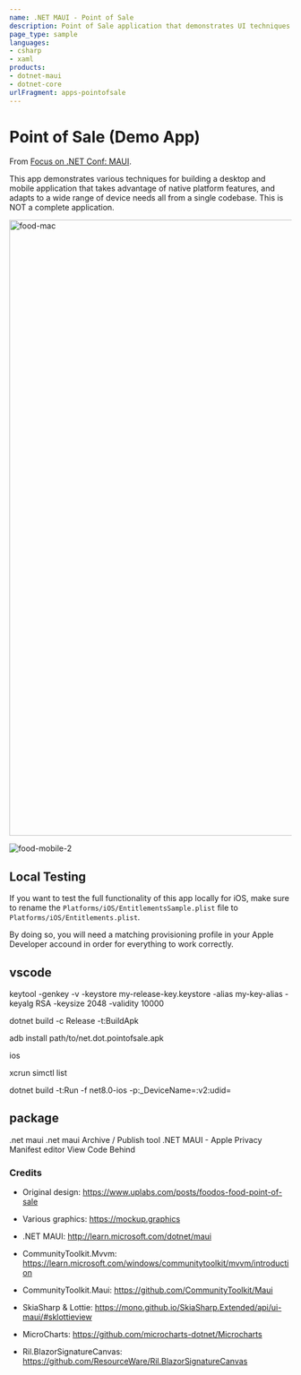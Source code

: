 ```yaml
---
name: .NET MAUI - Point of Sale
description: Point of Sale application that demonstrates UI techniques for customizing a sidebar menu, tab bars, radio buttons, and more. The project features a desktop/tablet UI and a mobile UI.
page_type: sample
languages:
- csharp
- xaml
products:
- dotnet-maui
- dotnet-core
urlFragment: apps-pointofsale
---
```


# Point of Sale (Demo App)

From [Focus on .NET Conf: MAUI](https://focus.dotnetconf.net).

This app demonstrates various techniques for building a desktop and mobile application that takes advantage of native platform features, and adapts to a wide range of device needs all from a single codebase. This is NOT a complete application.

<img width="1100" alt="food-mac" src="https://user-images.githubusercontent.com/41873/183739194-0e19cb9c-71aa-490b-9e80-25ea1dc40ce0.png">

![food-mobile-2](https://user-images.githubusercontent.com/41873/183740348-7f55d10d-8f79-4ee0-a71e-64b317cbd64f.png)

## Local Testing

If you want to test the full functionality of this app locally for iOS, make sure to rename the `Platforms/iOS/EntitlementsSample.plist` file to `Platforms/iOS/Entitlements.plist`.

By doing so, you will need a matching provisioning profile in your Apple Developer accound in order for everything to work correctly.

## vscode

keytool -genkey -v -keystore my-release-key.keystore -alias my-key-alias -keyalg RSA -keysize 2048 -validity 10000

dotnet build -c Release -t:BuildApk

adb install path/to/net.dot.pointofsale.apk

ios

xcrun simctl list

dotnet build -t:Run -f net8.0-ios -p:_DeviceName=:v2:udid=<simulator-udid>

## package

.net maui
.net maui Archive / Publish tool
.NET MAUI - Apple Privacy Manifest editor
View Code Behind


### Credits

* Original design: https://www.uplabs.com/posts/foodos-food-point-of-sale
* Various graphics: https://mockup.graphics

* .NET MAUI: http://learn.microsoft.com/dotnet/maui
* CommunityToolkit.Mvvm: https://learn.microsoft.com/windows/communitytoolkit/mvvm/introduction
* CommunityToolkit.Maui: https://github.com/CommunityToolkit/Maui
* SkiaSharp & Lottie: https://mono.github.io/SkiaSharp.Extended/api/ui-maui/#sklottieview
* MicroCharts: https://github.com/microcharts-dotnet/Microcharts
* Ril.BlazorSignatureCanvas: https://github.com/ResourceWare/Ril.BlazorSignatureCanvas
